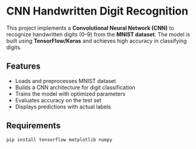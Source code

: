 # CNN Handwritten Digit Recognition

This project implements a **Convolutional Neural Network (CNN)** to recognize handwritten digits (0–9) from the **MNIST dataset**. The model is built using **TensorFlow/Keras** and achieves high accuracy in classifying digits.

## Features
- Loads and preprocesses MNIST dataset
- Builds a CNN architecture for digit classification
- Trains the model with optimized parameters
- Evaluates accuracy on the test set
- Displays predictions with actual labels

## Requirements
```bash
pip install tensorflow matplotlib numpy
